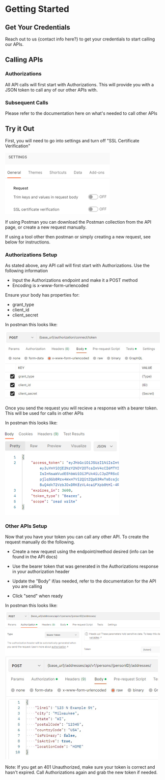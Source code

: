 # Getting Started

## Get Your Credentials

Reach out to us {contact info here?} to get your credentials to start calling our APIs.

## Calling APIs

### Authorizations

All API calls will first start with Authorizations. This will provide you with a JSON token to call any of our other APIs with.

### Subsequent Calls

Please refer to the documentation here on what's needed to call other APIs


## Try it Out

First, you will need to go into settings and turn off "SSL Certificate Verification"

![SSLCert](/assets/images/Getting_Started/SSLCert_Setting.png)

If using Postman you can download the Postman collection from the API page, or create a new request manually. 

If using a tool other then postman or simply creating a new request, see below for instructions.

### Authorizations Setup

As stated above, any API call will first start with Authorizations. Use the following information

- Input the Authorizations endpoint and make it a POST method
- Encoding is x-www-form-urlencoded

Ensure your body has properties for:
 - grant_type
 - client_id
 - client_secret

In postman this looks like:

![AuthorizationsSetup](/assets/images/Authorization_Body.jpg)

Once you send the request you will recieve a response with a bearer token. This will be used for calls in other APIs

In postman this looks like:

![AuthorizationsToken](/assets/images/Authorization_Token.png)

### Other APIs Setup

Now that you have your token you can call any other API. To create the request manually do the following.

- Create a new request using the endpoint/method desired (info can be found in the API docs)
- Use the bearer token that was generated in the Authorizations response in your authorization header
- Update the "Body" if/as needed, refer to the documentation for the API you are calling

- Click "send" when ready

In postman this looks like:

![APISetup](/assets/images/Getting_Started/API_Setup.png "API Setup")
![APIBody](/assets/images/Getting_Started/API_Body.jpg)

Note: If you get an 401 Unauthorized, make sure your token is correct and hasn't expired. Call Authorizations again and grab the new token if needed.



 

